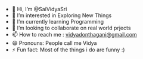 - 👋 Hi, I’m @SaiVidyaSri
- 👀 I’m interested in Exploring New Things
- 🌱 I’m currently learning Programming
- 💞️ I’m looking to collaborate on real world prjects
- 📫 How to reach me : vidyadonthagani@gmail.com
- 😄 Pronouns: People call me Vidya
- ⚡ Fun fact: Most of the things i do are funny :)

<!---
SaiVidyaSri/SaiVidyaSri is a ✨ special ✨ repository because its `README.md` (this file) appears on your GitHub profile.
You can click the Preview link to take a look at your changes.
--->
